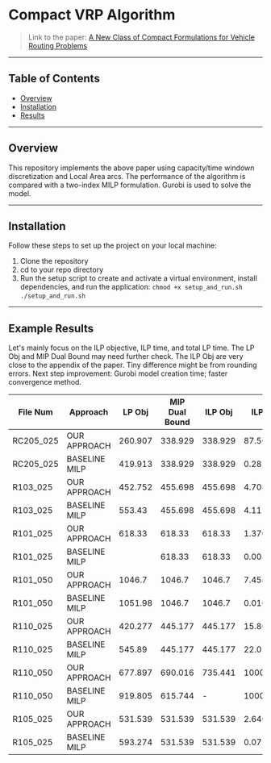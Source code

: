 # Compact VRP Algorithm

> Link to the paper: [A New Class of Compact Formulations for Vehicle Routing Problems](https://arxiv.org/pdf/2403.00262)

---

## Table of Contents

- [Overview](#overview)
- [Installation](#installation)
- [Results](#results)

---

## Overview

This repository implements the above paper using capacity/time windown discretization and Local Area arcs. The performance of the algorithm is compared with a two-index MILP formulation. Gurobi is used to solve the model.

---

## Installation

Follow these steps to set up the project on your local machine:

1. Clone the repository
2. cd to your repo directory
3. Run the setup script to create and activate a virtual environment, install dependencies, and run the application:
`chmod +x setup_and_run.sh`
`./setup_and_run.sh`

---

## Example Results

Let's mainly focus on the ILP objective, ILP time, and total LP time. The LP Obj and MIP Dual Bound may need further check.
The ILP Obj are very close to the appendix of the paper. Tiny difference might be from rounding errors.
Next step improvement: Gurobi model creation time; faster convergence method.

| File Num   | Approach       | LP Obj   | MIP Dual Bound | ILP Obj   | ILP Time   | Total LP Time | Total Run Time  |
|------------|----------------|----------|----------------|-----------|------------|---------------|-----------------|
| RC205_025  | OUR APPROACH   | 260.907  | 338.929        | 338.929   | 87.5607    | 44.8769       | 2859.72         |
| RC205_025  | BASELINE MILP  | 419.913  | 338.929        | 338.929   | 0.287437   | 0             | 0.312919        |
| R103_025   | OUR APPROACH   | 452.752  | 455.698        | 455.698   | 4.7041     | 18.0105       | 169.858         |
| R103_025   | BASELINE MILP  | 553.43   | 455.698        | 455.698   | 4.11145    | 0             | 4.1446          |
| R101_025   | OUR APPROACH   | 618.33   | 618.33         | 618.33    | 1.37088    | 0.735905      | 27.7363         |
| R101_025   | BASELINE MILP  |          | 618.33         | 618.33    | 0.00351286 | 0             | 0.018548        |
| R101_050   | OUR APPROACH   | 1046.7   | 1046.7         | 1046.7    | 7.45831    | 5.63699       | 249.866         |
| R101_050   | BASELINE MILP  | 1051.98  | 1046.7         | 1046.7    | 0.0165319  | 0             | 0.057215        |
| R110_025   | OUR APPROACH   | 420.277  | 445.177        | 445.177   | 15.8692    | 12.344        | 100.203         |
| R110_025   | BASELINE MILP  | 545.89   | 445.177        | 445.177   | 22.0112    | 0             | 22.0381         |
| R110_050   | OUR APPROACH   | 677.897  | 690.016        | 735.441   | 1000.14    | 281.94        | 3099.46         |
| R110_050   | BASELINE MILP  | 919.805  | 615.744        | -         | 1000.03    | 0             | 1000.11         |
| R105_025   | OUR APPROACH   | 531.539  | 531.539        | 531.539   | 2.64606    | 3.11974       | 48.9599         |
| R105_025   | BASELINE MILP  | 593.274  | 531.539        | 531.539   | 0.0753539  | 0             | 0.101321        |



